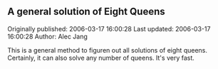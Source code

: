 ## A general solution of Eight Queens 
Originally published: 2006-03-17 16:00:28 
Last updated: 2006-03-17 16:00:28 
Author: Alec Jang 
 
This is a general method to figuren out all solutions of eight queens. Certainly, it can also solve any number of queens. It's very fast.